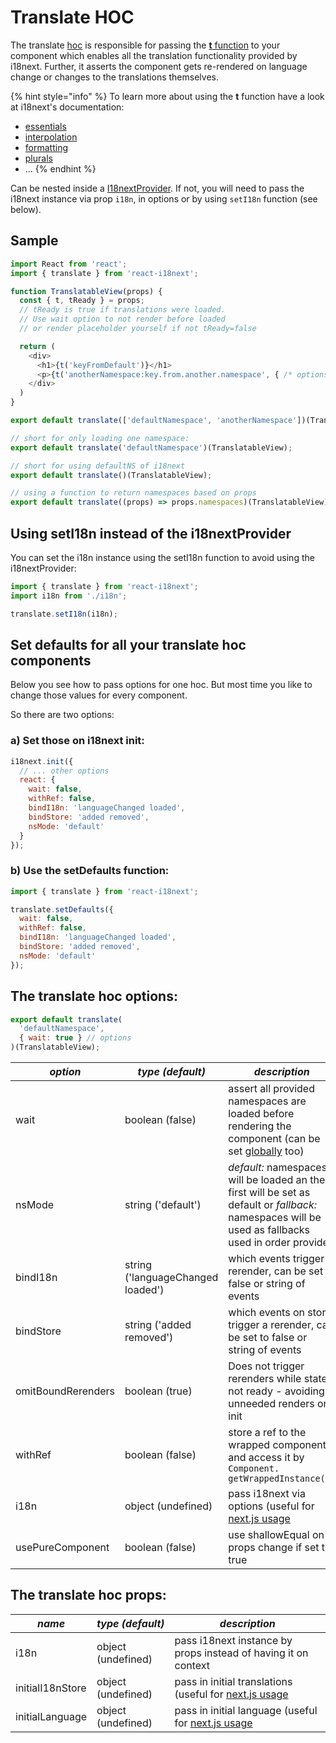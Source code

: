 # Translate HOC

The translate [hoc](https://reactjs.org/docs/higher-order-components.html) is responsible for passing the [**t** function](https://www.i18next.com/overview/api#t) to your component which enables all the translation functionality provided by i18next. Further, it asserts the component gets re-rendered on language change or changes to the translations themselves.

{% hint style="info" %}
To learn more about using the **t** function have a look at i18next's documentation:

* [essentials](https://www.i18next.com/essentials.html)
* [interpolation](https://www.i18next.com/interpolation.html)
* [formatting](https://www.i18next.com/formatting.html)
* [plurals](https://www.i18next.com/plurals.html)
* ...
{% endhint %}

Can be nested inside a [I18nextProvider](i18nextprovider.md). If not, you will need to pass the i18next instance via prop `i18n`, in options or by using `setI18n` function \(see below\).

## Sample

```javascript
import React from 'react';
import { translate } from 'react-i18next';

function TranslatableView(props) {
  const { t, tReady } = props;
  // tReady is true if translations were loaded.
  // Use wait option to not render before loaded
  // or render placeholder yourself if not tReady=false

  return (
    <div>
      <h1>{t('keyFromDefault')}</h1>
      <p>{t('anotherNamespace:key.from.another.namespace', { /* options t options */ })}</p>
    </div>
  )
}

export default translate(['defaultNamespace', 'anotherNamespace'])(TranslatableView);

// short for only loading one namespace:
export default translate('defaultNamespace')(TranslatableView);

// short for using defaultNS of i18next
export default translate()(TranslatableView);

// using a function to return namespaces based on props
export default translate((props) => props.namespaces)(TranslatableView);
```

## Using setI18n instead of the i18nextProvider

You can set the i18n instance using the setI18n function to avoid using the i18nextProvider:

```javascript
import { translate } from 'react-i18next';
import i18n from './i18n';

translate.setI18n(i18n);
```

## Set defaults for all your translate hoc components

Below you see how to pass options for one hoc. But most time you like to change those values for every component.

So there are two options:

### a\) Set those on i18next init:

```javascript
i18next.init({
  // ... other options
  react: {
    wait: false,
    withRef: false,
    bindI18n: 'languageChanged loaded',
    bindStore: 'added removed',
    nsMode: 'default'
  }
});
```

### b\) Use the setDefaults function:

```javascript
import { translate } from 'react-i18next';

translate.setDefaults({
  wait: false,
  withRef: false,
  bindI18n: 'languageChanged loaded',
  bindStore: 'added removed',
  nsMode: 'default'
});
```

## The translate hoc options:

```javascript
export default translate(
  'defaultNamespace',
  { wait: true } // options
)(TranslatableView);
```

| _**option**_ | _**type \(default\)**_ | _**description**_ |
| --- | --- | --- |
| wait | boolean \(false\) | assert all provided namespaces are loaded before rendering the component \(can be set [globally](i18next-instance.md) too\) |
| nsMode | string \('default'\) | _default:_ namespaces will be loaded an the first will be set as default or _fallback:_ namespaces will be used as fallbacks used in order provided |
| bindI18n | string \('languageChanged loaded'\) | which events trigger a rerender, can be set to false or string of events |
| bindStore | string \('added removed'\) | which events on store trigger a rerender, can be set to false or string of events |
| omitBoundRerenders | boolean \(true\) | Does not trigger rerenders while state not ready - avoiding unneeded renders on init |
| withRef | boolean \(false\) | store a ref to the wrapped component and access it by `Component. getWrappedInstance();` |
| i18n | object \(undefined\) | pass i18next via options \(useful for [next.js usage](https://github.com/i18next/react-i18next/tree/master/example/nextjs) |
| usePureComponent | boolean \(false\) | use shallowEqual on props change if set to true |

## The translate hoc props:

| _**name**_ | _**type \(default\)**_ | _**description**_ |
| --- | --- | --- |
| i18n | object \(undefined\) | pass i18next instance by props instead of having it on context |
| initialI18nStore | object \(undefined\) | pass in initial translations \(useful for [next.js usage](https://github.com/i18next/react-i18next/blob/master/example/nextjs/pages/index.js#L29) |
| initialLanguage | object \(undefined\) | pass in initial language \(useful for [next.js usage](https://github.com/i18next/react-i18next/blob/master/example/nextjs/pages/index.js#L29) |

